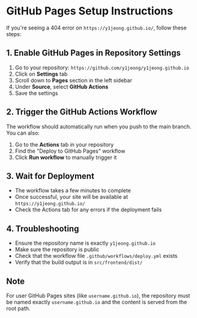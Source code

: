 # GitHub Pages Setup Instructions

If you're seeing a 404 error on `https://y1jeong.github.io/`, follow these steps:

## 1. Enable GitHub Pages in Repository Settings

1. Go to your repository: `https://github.com/y1jeong/y1jeong.github.io`
2. Click on **Settings** tab
3. Scroll down to **Pages** section in the left sidebar
4. Under **Source**, select **GitHub Actions**
5. Save the settings

## 2. Trigger the GitHub Actions Workflow

The workflow should automatically run when you push to the main branch. You can also:

1. Go to the **Actions** tab in your repository
2. Find the "Deploy to GitHub Pages" workflow
3. Click **Run workflow** to manually trigger it

## 3. Wait for Deployment

- The workflow takes a few minutes to complete
- Once successful, your site will be available at `https://y1jeong.github.io/`
- Check the Actions tab for any errors if the deployment fails

## 4. Troubleshooting

- Ensure the repository name is exactly `y1jeong.github.io`
- Make sure the repository is public
- Check that the workflow file `.github/workflows/deploy.yml` exists
- Verify that the build output is in `src/frontend/dist/`

## Note

For user GitHub Pages sites (like `username.github.io`), the repository must be named exactly `username.github.io` and the content is served from the root path.